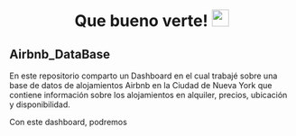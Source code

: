 <div id="header" align="center">
  <img src=""/>
  <h1 align="center">Que bueno verte!
  <img src="https://media.giphy.com/media/hvRJCLFzcasrR4ia7z/giphy.gif" width="30px"/>
  </h1>
</div>

## Airbnb_DataBase
En este repositorio comparto un Dashboard en el cual trabajé sobre una base de datos de alojamientos Airbnb en la Ciudad de Nueva York que contiene información sobre los alojamientos en alquiler, precios, ubicación y disponibilidad.

Con este dashboard, podremos

<div id="header" align="center">
  
  <img src=""/>
  </div>
